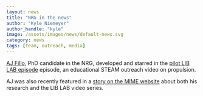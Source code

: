 ```yaml
---
layout: news
title: "NRG in the news"
author: "Kyle Niemeyer"
author_handle: "kyle"
image: /assets/images/news/default-news.svg
category: news
tags: [team, outreach, media]
---
```

[AJ Fillo][1], PhD candidate in the NRG, developed and starred in the [pilot LIB LAB episode][2] episode, an educational STEAM outreach video on propulsion.

AJ was also recently featured in a [story on the MIME website](http://mime.oregonstate.edu/fanning-flames) about both his research and the LIB LAB video series.

[1]: /team/aj-fillo
[2]: https://www.youtube.com/watch?v=H96Xr0Efelk
